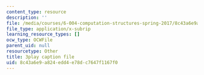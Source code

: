 ```yaml
---
content_type: resource
description: ''
file: /media/courses/6-004-computation-structures-spring-2017/8c43a6e9a824edd4e78dc7647f1167f0_7dhuZ6V9tcY.srt
file_type: application/x-subrip
learning_resource_types: []
ocw_type: OCWFile
parent_uid: null
resourcetype: Other
title: 3play caption file
uid: 8c43a6e9-a824-edd4-e78d-c7647f1167f0
---
```

